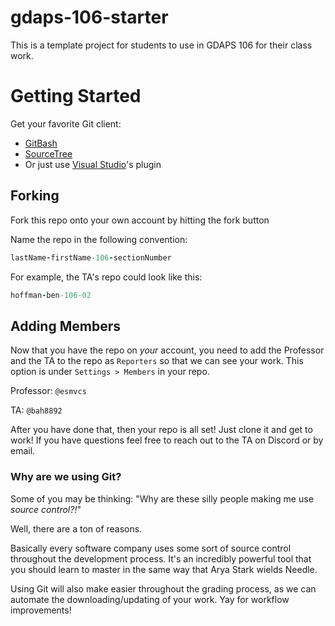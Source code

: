# gdaps-106-starter

This is a template project for students to use in GDAPS 106 for their class work.

# Getting Started

Get your favorite Git client:
* [GitBash](https://gitforwindows.org/)
* [SourceTree](https://www.sourcetreeapp.com/)
* Or just use [Visual Studio](https://git-scm.com/book/en/v2/Appendix-A%3A-Git-in-Other-Environments-Git-in-Visual-Studio)'s plugin

## Forking

Fork this repo onto your own account by hitting the fork button

Name the repo in the following convention:

```RUBY
lastName-firstName-106-sectionNumber
```

For example, the TA's repo could look like this:

```RUBY
hoffman-ben-106-02
```

## Adding Members

Now that you have the repo on _your_ account, you need to add the Professor and the TA to the repo as `Reporters` so that we can see your work. This option is under `Settings > Members` in your repo.

Professor: `@esmvcs`

TA: `@bah8892`

After you have done that, then your repo is all set! Just clone it and get to work!
If you have questions feel free to reach out to the TA on Discord or by email.

### Why are we using Git?

Some of you may be thinking: "Why are these silly people making me use _source control?!_"

Well, there are a ton of reasons.

Basically every software company uses some sort of source control throughout the
development process. It's an incredibly powerful tool that you should learn
to master in the same way that Arya Stark wields Needle.

Using Git will also make easier throughout the grading process, as we can
automate the downloading/updating of your work. Yay for workflow improvements!
